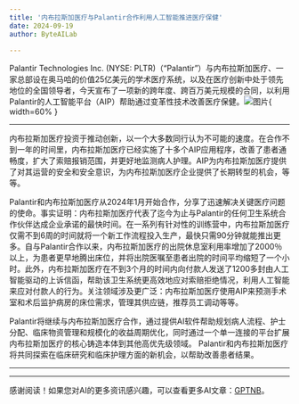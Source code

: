 ```yaml
---
title: '内布拉斯加医疗与Palantir合作利用人工智能推进医疗保健'
date: 2024-09-19
author: ByteAILab

---
```


Palantir Technologies Inc. (NYSE: PLTR)（“Palantir”）与内布拉斯加医疗、一家总部设在奥马哈的价值25亿美元的学术医疗系统，以及在医疗创新中处于领先地位的全国领导者，今天宣布了一项新的跨年度、跨百万美元规模的合同，以利用Palantir的人工智能平台（AIP）帮助通过变革性技术改善医疗保健。![图片](https://ai-techpark.com/wp-content/uploads/2024/09/Nebraska-960x540.jpg){ width=60% }

---


内布拉斯加医疗投资于推动创新，以一个大多数同行认为不可能的速度。在合作不到一年的时间里，内布拉斯加医疗已经实施了十多个AIP应用程序，改善了患者通畅度，扩大了索赔报销范围，并更好地监测病人护理。AIP为内布拉斯加医疗提供了对其运营的安全和安全意识，为内布拉斯加医疗企业提供了长期转型的机会，等等。

Palantir和内布拉斯加医疗从2024年1月开始合作，分享了迅速解决关键医疗问题的使命。事实证明：内布拉斯加医疗代表了迄今为止与Palantir的任何卫生系统合作伙伴达成企业承诺的最快时间。在一系列有针对性的训练营中，内布拉斯加医疗仅需不到6周的时间就将一个新工作流程投入生产，最快只需90分钟就能推出更多。自与Palantir合作以来，内布拉斯加医疗的出院休息室利用率增加了2000％以上，为患者更早地腾出床位，并将出院医嘱至患者出院的时间平均缩短了一个小时。此外，内布拉斯加医疗在不到3个月的时间内向付款人发送了1200多封由人工智能驱动的上诉信函，帮助该卫生系统更高效地应对索赔拒绝情况，利用人工智能来应对付款人的行为。关注领域涉及更广泛：内布拉斯加医疗使用AIP来预测手术室和术后监护病房的床位需求，管理其供应链，推荐员工调动等等。

Palantir将继续与内布拉斯加医疗合作，通过提供AI软件帮助规划病人流程、护士分配、临床物资管理和规模化的收益周期优化，同时通过一个单一连接的平台扩展内布拉斯加医疗的核心铸造本体到其他高优先级领域。 Palantir和内布拉斯加医疗将共同探索在临床研究和临床护理方面的新机会，以帮助改善患者结果。

---
---
感谢阅读！如果您对AI的更多资讯感兴趣，可以查看更多AI文章：[GPTNB](https://gptnb.com)。